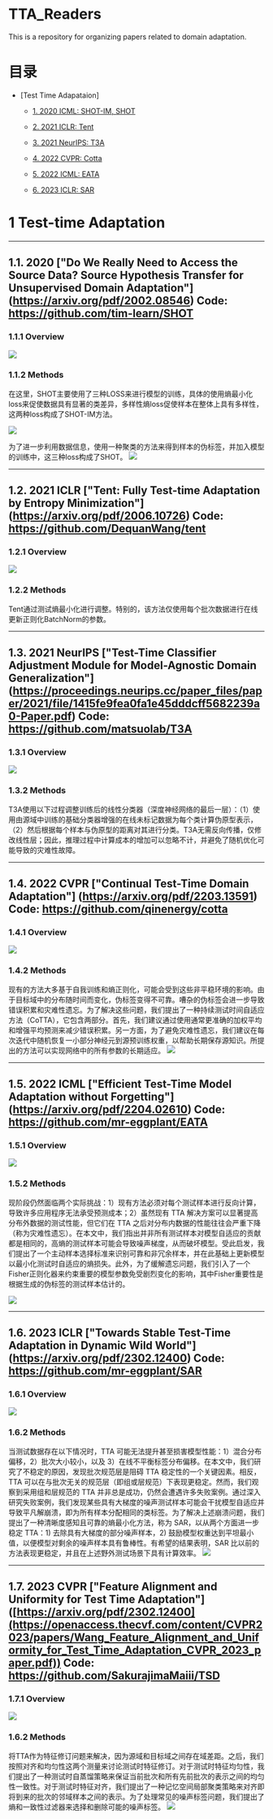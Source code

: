 # TTA_Readers
This is a repository for organizing papers related to domain adaptation.

# 目录

- [Test Time Adapataion]
    - [1. 2020 ICML: SHOT-IM, SHOT](#1.1.1-Overview)

    - [2. 2021 ICLR: Tent](#1.2.1-Overview)

    - [3. 2021 NeurIPS: T3A](#1.3.1-Overview)

    - [4. 2022 CVPR: Cotta](#1.4.1-Overview)

    - [5. 2022 ICML: EATA](#1.5.1-Overview)

    - [6. 2023 ICLR: SAR](#1.6.1-Overview)


# 1 Test-time Adaptation
-------------------------------------------------------------------------
## 1.1. 2020 ["Do We Really Need to Access the Source Data? Source Hypothesis Transfer for Unsupervised Domain Adaptation"] (https://arxiv.org/pdf/2002.08546) Code: https://github.com/tim-learn/SHOT

### 1.1.1 Overview 
![](./tta/img/shot.png)

### 1.1.2 Methods
在这里，SHOT主要使用了三种LOSS来进行模型的训练，具体的使用熵最小化loss来促使数据具有显著的类差异，多样性熵loss促使样本在整体上具有多样性，这两种loss构成了SHOT-IM方法。

![](./tta/img/loss/shot-im.png)

为了进一步利用数据信息，使用一种聚类的方法来得到样本的伪标签，并加入模型的训练中，这三种loss构成了SHOT。
![](./tta/img/loss/shot.png)

-------------------------------------------------------------------------
## 1.2. 2021 ICLR ["Tent: Fully Test-time Adaptation by Entropy Minimization"] (https://arxiv.org/pdf/2006.10726) Code: https://github.com/DequanWang/tent
### 1.2.1 Overview 
![](./tta/img/tent.png)

### 1.2.2 Methods
Tent通过测试熵最小化进行调整。特别的，该方法仅使用每个批次数据进行在线更新正则化BatchNorm的参数。

-------------------------------------------------------------------------
## 1.3. 2021 NeurIPS ["Test-Time Classifier Adjustment Module for Model-Agnostic Domain Generalization"] (https://proceedings.neurips.cc/paper_files/paper/2021/file/1415fe9fea0fa1e45dddcff5682239a0-Paper.pdf) Code: https://github.com/matsuolab/T3A

### 1.3.1 Overview 
![](./tta/img/t3a.png)

### 1.3.2 Methods
T3A使用以下过程调整训练后的线性分类器（深度神经网络的最后一层）：（1）使用由源域中训练的基础分类器增强的在线未标记数据为每个类计算伪原型表示，（2）然后根据每个样本与伪原型的距离对其进行分类。T3A无需反向传播，仅修改线性层；因此，推理过程中计算成本的增加可以忽略不计，并避免了随机优化可能导致的灾难性故障。

-------------------------------------------------------------------------
## 1.4. 2022 CVPR ["Continual Test-Time Domain Adaptation"] (https://arxiv.org/pdf/2203.13591) Code: https://github.com/qinenergy/cotta

### 1.4.1 Overview 
![](./tta/img/cotta.png)

### 1.4.2 Methods
现有的方法大多基于自我训练和熵正则化，可能会受到这些非平稳环境的影响。由于目标域中的分布随时间而变化，伪标签变得不可靠。嘈杂的伪标签会进一步导致错误积累和灾难性遗忘。为了解决这些问题，我们提出了一种持续测试时间自适应方法（CoTTA），它包含两部分。首先，我们建议通过使用通常更准确的加权平均和增强平均预测来减少错误积累。另一方面，为了避免灾难性遗忘，我们建议在每次迭代中随机恢复一小部分神经元到源预训练权重，以帮助长期保存源知识。所提出的方法可以实现网络中的所有参数的长期适应。
![](./tta/img/loss/cotta.png)

-------------------------------------------------------------------------
## 1.5. 2022 ICML ["Efficient Test-Time Model Adaptation without Forgetting"] (https://arxiv.org/pdf/2204.02610) Code: https://github.com/mr-eggplant/EATA
### 1.5.1 Overview 
![](./tta/img/eata.png)

### 1.5.2 Methods
现阶段仍然面临两个实际挑战：1）现有方法必须对每个测试样本进行反向计算，导致许多应用程序无法承受预测成本；2）虽然现有 TTA 解决方案可以显著提高分布外数据的测试性能，但它们在 TTA 之后对分布内数据的性能往往会严重下降（称为灾难性遗忘）。在本文中，我们指出并非所有测试样本对模型自适应的贡献都是相同的，高熵的测试样本可能会导致噪声梯度，从而破坏模型。受此启发，我们提出了一个主动样本选择标准来识别可靠和非冗余样本，并在此基础上更新模型以最小化测试时自适应的熵损失。此外，为了缓解遗忘问题，我们引入了一个Fisher正则化器来约束重要的模型参数免受剧烈变化的影响，其中Fisher重要性是根据生成的伪标签的测试样本估计的。

![](./tta/img/loss/eata.png)


-------------------------------------------------------------------------
## 1.6. 2023 ICLR ["Towards Stable Test-Time Adaptation in Dynamic Wild World"] (https://arxiv.org/pdf/2302.12400) Code: https://github.com/mr-eggplant/SAR
### 1.6.1 Overview 
![](./tta/img/sar.png)

### 1.6.2 Methods
当测试数据存在以下情况时，TTA 可能无法提升甚至损害模型性能：1）混合分布偏移，2）批次大小较小，以及 3）在线不平衡标签分布偏移。在本文中，我们研究了不稳定的原因，发现批次规范层是阻碍 TTA 稳定性的一个关键因素。相反，TTA 可以在与批次无关的规范层（即组或层规范）下表现更稳定。然而，我们观察到采用组和层规范的 TTA 并非总是成功，仍然会遭遇许多失败案例。通过深入研究失败案例，我们发现某些具有大梯度的噪声测试样本可能会干扰模型自适应并导致平凡解崩溃，即为所有样本分配相同的类标签。为了解决上述崩溃问题，我们提出了一种清晰度感知且可靠的熵最小化方法，称为 SAR，以从两个方面进一步稳定 TTA：1) 去除具有大梯度的部分噪声样本，2) 鼓励模型权重达到平坦最小值，以便模型对剩余的噪声样本具有鲁棒性。有希望的结果表明，SAR 比以前的方法表现更稳定，并且在上述野外测试场景下具有计算效率。
![](./tta/img/loss/sar.png)

-------------------------------------------------------------------------
## 1.7. 2023 CVPR ["Feature Alignment and Uniformity for Test Time Adaptation"] ([https://arxiv.org/pdf/2302.12400](https://openaccess.thecvf.com/content/CVPR2023/papers/Wang_Feature_Alignment_and_Uniformity_for_Test_Time_Adaptation_CVPR_2023_paper.pdf)) Code: https://github.com/SakurajimaMaiii/TSD
### 1.7.1 Overview 
![](./tta/img/tsd.png)

### 1.6.2 Methods
将TTA作为特征修订问题来解决，因为源域和目标域之间存在域差距。之后，我们按照对齐和均匀性这两个测量来讨论测试时特征修订。对于测试时特征均匀性，我们提出了一种测试时自蒸馏策略来保证当前批次和所有先前批次的表示之间的均匀性一致性。对于测试时特征对齐，我们提出了一种记忆空间局部聚类策略来对齐即将到来的批次的邻域样本之间的表示。为了处理常见的噪声标签问题，我们提出了熵和一致性过滤器来选择和删除可能的噪声标签。
![](./tta/img/loss/tsd.png)
